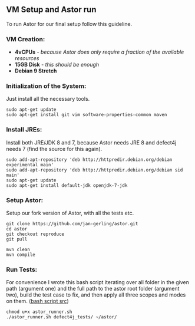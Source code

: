 ## VM Setup and Astor run

To run Astor for our final setup follow this guideline.



### VM Creation:

- **4vCPUs** - *because Astor does only require a fraction of the available resources*
- **15GB Disk** - *this should be enough*
- **Debian 9 Stretch**



### Initialization of the System:

Just install all the necessary tools.

```console
sudo apt-get update
sudo apt-get install git vim software-properties-common maven
```



### Install JREs:

Install both JRE/JDK 8 and 7, because Astor needs JRE 8 and defect4j needs 7 (find the source for this again).

```console
sudo add-apt-repository 'deb http://httpredir.debian.org/debian experimental main'
sudo add-apt-repository 'deb http://httpredir.debian.org/debian sid main'
sudo apt-get update
sudo apt-get install default-jdk openjdk-7-jdk
```



### Setup Astor:

Setup our fork version of Astor, with all the tests etc.

```console
git clone https://github.com/jan-gerling/astor.git
cd astor
git checkout reproduce
git pull

mvn clean
mvn compile
```



### Run Tests:

For convenience I wrote this bash script iterating over all folder in the given path (argument one) and the full path to the astor root folder (argument two), build the test case to fix, and then apply all three scopes and modes on them. ([bash script src](<https://github.com/jan-gerling/astor/blob/reproduce/astor_runner.sh>)) 

```console
chmod u+x astor_runner.sh
./astor_runner.sh defect4j_tests/ ~/astor/
```
